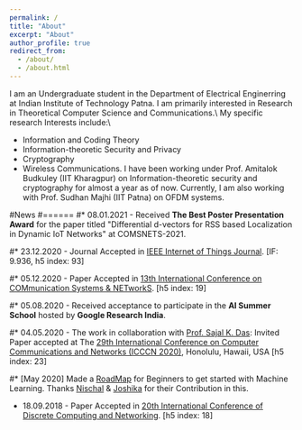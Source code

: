 ```yaml
---
permalink: /
title: "About"
excerpt: "About"
author_profile: true
redirect_from: 
  - /about/
  - /about.html
---
```


I am an Undergraduate student in the Department of Electrical Enginerring at Indian Institute of Technology Patna. I am primarily interested in Research in Theoretical Computer Science and Communications.\\
My specific research Interests include:\\
* Information and Coding Theory
* Information-theoretic Security and Privacy
* Cryptography
* Wireless Communications.
I have been working under Prof. Amitalok Budkuley (IIT Kharagpur) on Information-theoretic security and cryptography for almost a year as of now. Currently, I am also working with Prof. Sudhan Majhi (IIT Patna) on OFDM systems.


#News
#======
#* 08.01.2021 - Received **The Best Poster Presentation Award** for the paper titled "Differential d-vectors for RSS based Localization in Dynamic IoT Networks" at COMSNETS-2021.

#* 23.12.2020 - Journal Accepted in [IEEE Internet of Things Journal](https://ieee-iotj.org/). [IF: 9.936, h5 index: 93]

#* 05.12.2020 - Paper Accepted in [13th International Conference on COMmunication Systems & NETworkS](https://www.comsnets.org/accepted_posters.html). [h5 index: 19]

#* 05.08.2020 - Received acceptance to participate in the **AI Summer School** hosted by **Google Research India**.

#* 04.05.2020 - The work in collaboration with [Prof. Sajal K. Das](https://sites.google.com/a/mst.edu/sdas/): Invited Paper accepted at The [29th International Conference on Computer Communications and Networks (ICCCN 2020)](http://www.icccn.org/icccn20/index.html), Honolulu, Hawaii, USA [h5 index: 23]

#* [May 2020] Made a [RoadMap](https://piyushtiwary31.gitbook.io/ml-roadmap/) for Beginners to get started with Machine Learning. Thanks [Nischal](https://github.com/Nish-19) & [Joshika](https://github.com/joshika1087) for their Contribution in this. 

* 18.09.2018 - Paper Accepted in [20th International Conference of Discrete Computing and Networking](https://events.csa.iisc.ac.in/icdcn2019/index.htm). [h5 index: 18]

